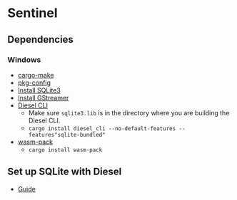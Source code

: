 # Sentinel

## Dependencies

### Windows

* [cargo-make](https://crates.io/crates/cargo-make)
* [pkg-config](https://chocolatey.org/packages/pkgconfiglite)
* [Install SQLite3](https://gist.github.com/zeljic/d8b542788b225b1bcb5fce169ee28c55)
* [Install GStreamer](https://stackoverflow.com/questions/63026758/cannot-compile-gstreamer-on-windows-because-it-is-missing-glib-2-0)
* [Diesel CLI](https://lib.rs/crates/diesel_cli)
  - Make sure `sqlite3.lib` is in the directory where you are building the Diesel CLI.
  - `cargo install diesel_cli --no-default-features --features"sqlite-bundled"`
* [wasm-pack](https://erwabook.com/intro/create-a-browser-based-frontend-ui.html)
  - `cargo install wasm-pack`

## Set up SQLite with Diesel

* [Guide](https://erwabook.com/intro/set-up-orm-database.html)